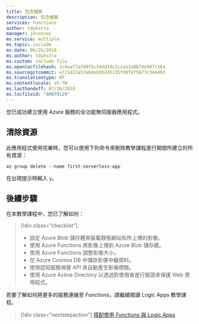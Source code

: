 ```yaml
---
title: 包含檔案
description: 包含檔案
services: functions
author: tdykstra
manager: jeconnoc
ms.service: multiple
ms.topic: include
ms.date: 06/25/2018
ms.author: tdykstra
ms.custom: include file
ms.openlocfilehash: 1c4aaf7afd9fbc54dd34c2cca13a8b74e947c16a
ms.sourcegitcommit: e721422a57e6deb95245135fd9f4f5677c344d93
ms.translationtype: HT
ms.contentlocale: zh-TW
ms.lasthandoff: 07/26/2018
ms.locfileid: "40079129"
---
```

您已成功建立使用 Azure 服務的全功能無伺服器應用程式。

## <a name="clean-up-resources"></a>清除資源

此應用程式使用完畢時，您可以使用下列命令來刪除教學課程進行期間所建立的所有資源：

```azurecli
az group delete --name first-serverless-app
```

在出現提示時輸入 `y`。  

## <a name="next-steps"></a>後續步驟

在本教學課程中，您已了解如何：
> [!div class="checklist"]
> * 設定 Azure Blob 儲存體來裝載靜態網站和所上傳的影像。
> * 使用 Azure Functions 將影像上傳到 Azure Blob 儲存體。
> * 使用 Azure Functions 調整影像大小。
> * 在 Azure Cosmos DB 中儲存影像中繼資料。
> * 使用認知服務視覺 API 來自動產生影像標題。
> * 使用 Azure Active Directory 以透過對使用者進行驗證來保護 Web 應用程式。

若要了解如何將更多的服務連線至 Functions，請繼續閱讀 Logic Apps 教學課程。 

> [!div class="nextstepaction"]
> [搭配使用 Functions 與 Logic Apps](https://docs.microsoft.com/azure/azure-functions/functions-twitter-email)